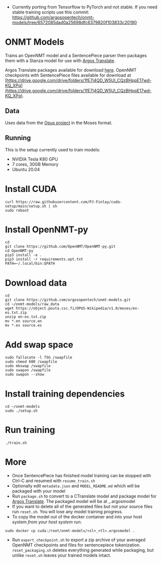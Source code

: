 * Currently porting from Tensorflow to PyTorch and not stable. If you need stable training scripts use this commit: https://github.com/argosopentech/onmt-models/tree/6572085dad0a25698dfc6379820f103833c20190


# ONMT Models

Trains an OpenNMT model and a SentencePiece parser then packages them with a Stanza model for use with [Argos Translate](https://github.com/argosopentech/argos-translate). 

Argos Translate packages available for download [here](https://drive.google.com/drive/folders/11wxM3Ze7NCgOk_tdtRjwet10DmtvFu3i). OpenNMT checkpoints with SentencePiece files available for download at [https://drive.google.com/drive/folders/1fE7I4QD_W5Ul_CQzBHppE17wd-KQ_XPq](https://drive.google.com/drive/folders/1fE7I4QD_W5Ul_CQzBHppE17wd-KQ_XPq).

## Data
Uses data from the [Opus project](http://opus.nlpl.eu/) in the Moses format.

## Running
This is the setup currently used to train models:
- NVIDIA Tesla K80 GPU
- 7 cores, 30GB Memory
- Ubuntu 20.04

# Install CUDA
```
curl https://raw.githubusercontent.com/PJ-Finlay/cuda-setup/main/setup.sh | sh
sudo reboot
```

# Install OpenNMT-py
```
cd
git clone https://github.com/OpenNMT/OpenNMT-py.git
cd OpenNMT-py
pip3 install -e .
pip3 install -r requirements.opt.txt
PATH=~/.local/bin:$PATH
```

# Download data
```
cd
git clone https://github.com/argosopentech/onmt-models.git
cd ~/onmt-models/raw_data
wget https://object.pouta.csc.fi/OPUS-Wikipedia/v1.0/moses/en-es.txt.zip
unzip en-es.txt.zip
mv *.en source.en
mv *.es source.es
```

# Add swap space
```
sudo fallocate -l 75G /swapfile
sudo chmod 600 /swapfile
sudo mkswap /swapfile
sudo swapon /swapfile
sudo swapon --show
```

# Install training dependencies
```
cd ~/onmt-models
sudo ./setup.sh
```

# Run training
```
./train.sh
```

# More
- Once SentencePiece has finished model training can be stopped with Ctrl-C and resumed with ```resume_train.sh```
- Optionally edit ```metadata.json``` and ```MODEL_README.md``` which will be packaged with your model
- Run ```package.sh``` to convert to a CTranslate model and package model for [Argos Translate](https://github.com/argosopentech/argos-translate). The packaged model will be at <sl>_<tl>.argosmodel
- If you want to delete all of the generated files but not your source files run ```reset.sh```. You will lose any model training progress.
- To copy the model out of the docker container and into your host system *from your host system* run:
```
sudo docker cp cuda:/root/onmt-models/<sl>_<tl>.argosmodel .
```
- Run ```export_checkpoint.sh``` to export a zip archive of your averaged OpenNMT checkpoints and files for sentencepiece tokenization. ```reset_packaging.sh``` deletes everything generated while packaging, but unlike ```reset.sh``` leaves your trained models intact.

